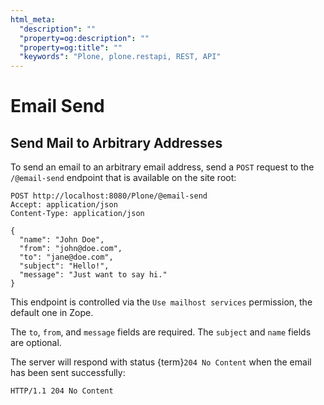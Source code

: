 ```yaml
---
html_meta:
  "description": ""
  "property=og:description": ""
  "property=og:title": ""
  "keywords": "Plone, plone.restapi, REST, API"
---
```


# Email Send


## Send Mail to Arbitrary Addresses

To send an email to an arbitrary email address, send a `POST` request to the `/@email-send` endpoint that is available on the site root:

```
POST http://localhost:8080/Plone/@email-send
Accept: application/json
Content-Type: application/json

{
  "name": "John Doe",
  "from": "john@doe.com",
  "to": "jane@doe.com",
  "subject": "Hello!",
  "message": "Just want to say hi."
}
```

This endpoint is controlled via the `Use mailhost services` permission, the default one in Zope.

The `to`, `from`, and `message` fields are required.
The `subject` and `name` fields are optional.

The server will respond with status {term}`204 No Content` when the email has been sent successfully:

```http
HTTP/1.1 204 No Content
```
